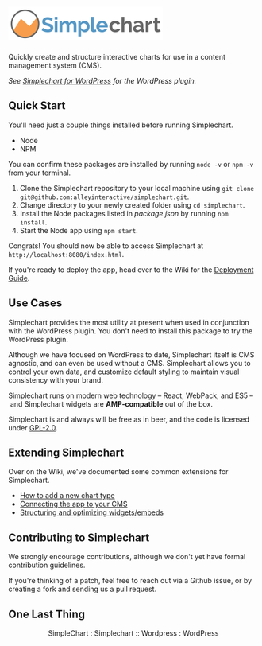 # ![Simplechart](docs/_includes/logo.png)

Quickly create and structure interactive charts for use in a content management system (CMS).

*See [Simplechart for WordPress](https://github.com/alleyinteractive/wordpress-simplechart) for the WordPress plugin.*

## Quick Start
You'll need just a couple things installed before running Simplechart.

- Node
- NPM

You can confirm these packages are installed by running `node -v` or `npm -v` from your terminal.

1. Clone the Simplechart repository to your local machine using `git clone git@github.com:alleyinteractive/simplechart.git`.
2. Change directory to your newly created folder using `cd simplechart`.
3. Install the Node packages listed in *package.json* by running `npm install`.
4. Start the Node app using `npm start`.

Congrats! You should now be able to access Simplechart at `http://localhost:8080/index.html`.

If you're ready to deploy the app, head over to the Wiki for the [Deployment Guide](TK).

## Use Cases
Simplechart provides the most utility at present when used in conjunction with the WordPress plugin. You don't need to install this package to try the WordPress plugin.

Although we have focused on WordPress to date, Simplechart itself is CMS agnostic, and can even be used without a CMS. Simplechart allows you to control your own data, and customize default styling to maintain visual consistency with your brand.

Simplechart runs on modern web technology – React, WebPack, and ES5 – and Simplechart widgets are **AMP-compatible** out of the box.

Simplechart is and always will be free as in beer, and the code is licensed under [GPL-2.0](https://wordpress.org/about/gpl/). 

## Extending Simplechart
Over on the Wiki, we've documented some common extensions for Simplechart.

- [How to add a new chart type]()
- [Connecting the app to your CMS]()
- [Structuring and optimizing widgets/embeds]()

## Contributing to Simplechart
We strongly encourage contributions, although we don't yet have formal contribution guidelines. 

If you're thinking of a patch, feel free to reach out via a Github issue, or by creating a fork and sending us a pull request.  

## One Last Thing
<center>SimpleChart : Simplechart :: Wordpress : WordPress</center>
